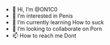 - 👋 Hi, I’m @ON1C0
- 👀 I’m interested in Penis
- 🌱 I’m currently learning How to suck
- 💞️ I’m looking to collaborate on Porn
- 📫 How to reach me Dont





<!---
ON1C0/ON1C0 is a ✨ special ✨ repository because its `README.md` (this file) appears on your GitHub profile.
You can click the Preview link to take a look at your changes.
--->

